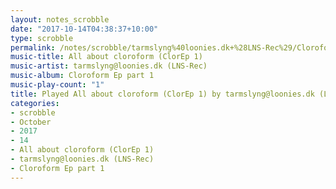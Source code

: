 ```yaml
---
layout: notes_scrobble
date: "2017-10-14T04:38:37+10:00"
type: scrobble
permalink: /notes/scrobble/tarmslyng%40loonies.dk+%28LNS-Rec%29/Cloroform+Ep+part+1/0c969032a3c18541b4f93bfff9d35af8af899abd.html
music-title: All about cloroform (ClorEp 1)
music-artist: tarmslyng@loonies.dk (LNS-Rec)
music-album: Cloroform Ep part 1
music-play-count: "1"
title: Played All about cloroform (ClorEp 1) by tarmslyng@loonies.dk (LNS-Rec)
categories:
- scrobble
- October
- 2017
- 14
- All about cloroform (ClorEp 1)
- tarmslyng@loonies.dk (LNS-Rec)
- Cloroform Ep part 1
---
```

